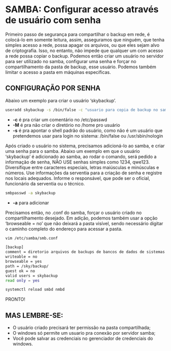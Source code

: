 # SAMBA: Configurar acesso através de usuário com senha

Primeiro passo de segurança para compartilhar o backup em rede, é colocá-lo em somente leitura, assim, asseguramos que ninguém, que tenha simples acesso a rede, possa apagar os arquivos, ou que eles sejam alvo de criptografia. Isso, no entanto, não impede que qualquer um com acesso a rede possa copiar o backup.
Podemos então criar um usuário no servidor para ser utilizado no samba, configurar uma senha e forçar no compartilhamento da pasta de backup, esse usuário. Podemos também limitar o acesso a pasta em máquinas específicas.

## CONFIGURAÇÃO POR SENHA

Abaixo um exemplo para criar o usuário ‘skybackup’.
```bash
useradd skybackup -s /bin/false -c "usuario para copia de backup no samba" -M
```

- **-c** é pra criar um comentário no /etc/passwd
- **-M** é pra não criar o diretório no /home pro usuário
- **-s** é pra apontar o shell padrão do usuário, como não é um usuário que pretendemos usar para login no sistema: /bin/false ou /usr/sbin/nologin

Após criado o usuário no sistema, precisamos adicioná-lo ao samba, e criar uma senha para o samba.
Abaixo um exemplo em que o usuário ‘skybackup’ é adicionado ao samba, ao rodar o comando, será pedido a informação de senha, NÃO USE senhas simples como 1234, qwe123. Diversifique entre caracteres especiais, letras maiúsculas e minúsculas e números. Use informações da serventia para a criação de senha e registre nos locais adequados. Informe o responsável, que pode ser o oficial, funcionário da serventia ou o técnico.
```bash
smbpasswd -a skybackup
```
- **-a** para adicionar


Precisamos então, no .conf do samba, forçar o usuário criado no compartilhamento desejado. Em adição, podemos também usar a opção ‘browseable = no’ que não deixará a pasta visível, sendo necessário digitar o caminho completo do endereço para acessar a pasta.
```bash
vim /etc/samba/smb.conf
```

```bash
[backup]
comment = diretorio arquivos de backups de bancos de dados de sistemas sky
writeable = no
browseable = yes
path = /sky/backup/
guest ok = no
valid users = skybackup
read only = yes
```


```bash
systemctl reload smbd nmbd
```

PRONTO!
## MAS LEMBRE-SE: 
- O usuário criado precisará ter permissão na pasta compartilhada;
- O windows só permite um usuario pra conexão por servidor samba;
- Você pode salvar as credenciais no gerenciador de credenciais do windows.
